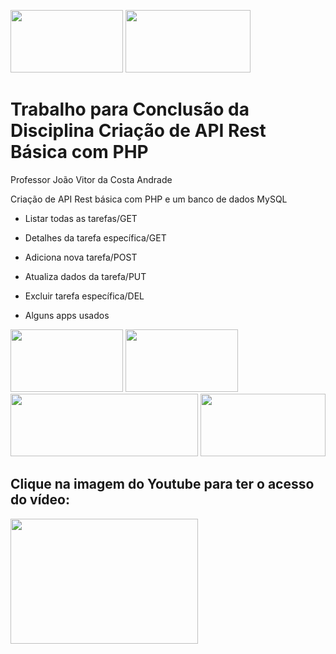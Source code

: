 <a href="https://laravel.com/"><img src="https://cdn.discordapp.com/attachments/1125487567257739356/1125950651155881984/1200px-Laravel.svg_preview_rev_1.png" width=180 height=100 ></a>  <a href="https://laravel.com/"><img src="https://laravel.com/img/logotype.min.svg" width=200 height=100 ></a> 

<h1> Trabalho para Conclusão da Disciplina Criação de API Rest Básica com PHP</h1>

Professor João Vitor da Costa Andrade

Criação de API Rest básica com PHP e um banco de dados MySQL

- Listar todas as tarefas/GET

- Detalhes da tarefa específica/GET

- Adiciona nova tarefa/POST

- Atualiza dados da tarefa/PUT

- Excluir tarefa específica/DEL

- Alguns apps usados

<a href="https://www.php.net//"><img src="https://cdn.discordapp.com/attachments/1125487567257739356/1125957411862216794/68747470733a2f2f656e637279707465642d74626e302e677374617469632e636f6d2f696d616765733f713d74626e3a414e64394763533459586a70347178316c2d474242447a486d36717572417a64312d7762567354385f7726757371703d434155_preview_rev_1.png" width=180 height=100 ></a> <a href="https://code.visualstudio.com/"><img src="https://cdn.discordapp.com/attachments/1125487567257739356/1125953674926112778/channels4_profile_preview_rev_1.png" width=180 height=100 ></a>  <a href="https://www.postman.com/"><img src="https://cdn.discordapp.com/attachments/1125487567257739356/1125957038367854612/postman-como-instalar-dar-seus-primeiros-passos_preview_rev_1.png" width=300 height=100 ></a>  <a href="https://www.mysql.com/"><img src="https://cdn.discordapp.com/attachments/1125487567257739356/1125957941309214730/MySQL-Logo_preview_rev_1.png" width=200 height=100 ></a> 

<h2> Clique na imagem do Youtube para ter o acesso do vídeo:</h2>
<a href="https://www.youtube.com/watch?v=78AuzBKcoyM"><img src="https://cdn.discordapp.com/attachments/1125487567257739356/1125959772022255657/yt_1200_preview_rev_1.png" width=300 height=200 ></a> 
